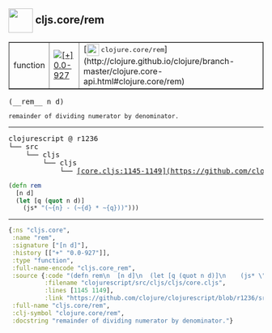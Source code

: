 ## <img width="48px" valign="middle" src="http://i.imgur.com/Hi20huC.png"> cljs.core/rem

 <table border="1">
<tr>
<td>function</td>
<td><a href="https://github.com/cljsinfo/api-refs/tree/0.0-927"><img valign="middle" alt="[+] 0.0-927" src="https://img.shields.io/badge/+-0.0--927-lightgrey.svg"></a> </td>
<td>
[<img height="24px" valign="middle" src="http://i.imgur.com/1GjPKvB.png"> <samp>clojure.core/rem</samp>](http://clojure.github.io/clojure/branch-master/clojure.core-api.html#clojure.core/rem)
</td>
</tr>
</table>

 <samp>
(__rem__ n d)<br>
</samp>

```
remainder of dividing numerator by denominator.
```

---

 <pre>
clojurescript @ r1236
└── src
    └── cljs
        └── cljs
            └── <ins>[core.cljs:1145-1149](https://github.com/clojure/clojurescript/blob/r1236/src/cljs/cljs/core.cljs#L1145-L1149)</ins>
</pre>

```clj
(defn rem
  [n d]
  (let [q (quot n d)]
    (js* "(~{n} - (~{d} * ~{q}))")))
```


---

```clj
{:ns "cljs.core",
 :name "rem",
 :signature ["[n d]"],
 :history [["+" "0.0-927"]],
 :type "function",
 :full-name-encode "cljs.core_rem",
 :source {:code "(defn rem\n  [n d]\n  (let [q (quot n d)]\n    (js* \"(~{n} - (~{d} * ~{q}))\")))",
          :filename "clojurescript/src/cljs/cljs/core.cljs",
          :lines [1145 1149],
          :link "https://github.com/clojure/clojurescript/blob/r1236/src/cljs/cljs/core.cljs#L1145-L1149"},
 :full-name "cljs.core/rem",
 :clj-symbol "clojure.core/rem",
 :docstring "remainder of dividing numerator by denominator."}

```
